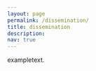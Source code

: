 ```yaml
---
layout: page
permalink: /dissemination/
title: dissemination
description: 
nav: true
---
```


exampletext.

